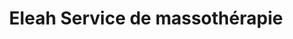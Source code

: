 ---
title: "Eleah Service de massothérapie"
url: /montreal/eleah-service-de-massotherapie/
shop: massage
---